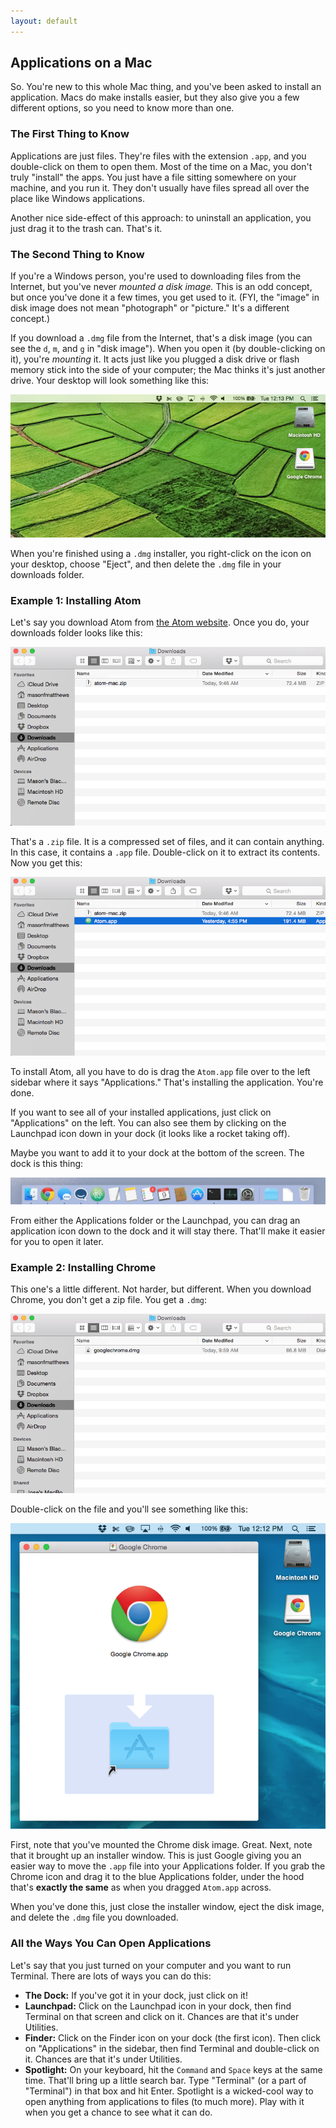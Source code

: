 ```yaml
---
layout: default
---
```


## Applications on a Mac

So.  You're new to this whole Mac thing, and you've been asked to install an application.  Macs do make installs easier, but they also give you a few different options, so you need to know more than one.

### The First Thing to Know

Applications are just files.  They're files with the extension `.app`, and you double-click on them to open them.  Most of the time on a Mac, you don't truly "install" the apps.  You just have a file sitting somewhere on your machine, and you run it.  They don't usually have files spread all over the place like Windows applications.

Another nice side-effect of this approach: to uninstall an application, you just drag it to the trash can.  That's it.

### The Second Thing to Know

If you're a Windows person, you're used to downloading files from the Internet, but you've never *mounted a disk image.*  This is an odd concept, but once you've done it a few times, you get used to it.  (FYI, the "image" in disk image does not mean "photograph" or "picture."  It's a different concept.)

If you download a `.dmg` file from the Internet, that's a disk image (you can see the `d`, `m`, and `g` in "disk image").  When you open it (by double-clicking on it), you're *mounting* it.  It acts just like you plugged a disk drive or flash memory stick into the side of your computer; the Mac thinks it's just another drive.  Your desktop will look something like this:

![Mounted Disk Image](mounted.png)

When you're finished using a `.dmg` installer, you right-click on the icon on your desktop, choose "Eject", and then delete the `.dmg` file in your downloads folder.

### Example 1: Installing Atom

Let's say you download Atom from [the Atom website](https://atom.io/).  Once you do, your downloads folder looks like this:

![Atom Download 1](atom_download_1.png)

That's a `.zip` file.  It is a compressed set of files, and it can contain anything.  In this case, it contains a `.app` file.  Double-click on it to extract its contents.  Now you get this:

![Atom Download 2](atom_download_2.png)

To install Atom, all you have to do is drag the `Atom.app` file over to the left sidebar where it says "Applications."  That's installing the application.  You're done.

If you want to see all of your installed applications, just click on "Applications" on the left.  You can also see them by clicking on the Launchpad icon down in your dock (it looks like a rocket taking off).

Maybe you want to add it to your dock at the bottom of the screen.  The dock is this thing:

![Dock](dock.png)

From either the Applications folder or the Launchpad, you can drag an application icon down to the dock and it will stay there.  That'll make it easier for you to open it later.

### Example 2: Installing Chrome

This one's a little different.  Not harder, but different.  When you download Chrome, you don't get a zip file.  You get a `.dmg`:

![Chrome Download](chrome_download.png)

Double-click on the file and you'll see something like this:

![Chrome Installer](chrome_installer.png)

First, note that you've mounted the Chrome disk image.  Great.  Next, note that it brought up an installer window.  This is just Google giving you an easier way to move the `.app` file into your Applications folder.  If you grab the Chrome icon and drag it to the blue Applications folder, under the hood that's **exactly the same** as when you dragged `Atom.app` across.

When you've done this, just close the installer window, eject the disk image, and delete the `.dmg` file you downloaded.

### All the Ways You Can Open Applications

Let's say that you just turned on your computer and you want to run Terminal.  There are lots of ways you can do this:

* **The Dock:** If you've got it in your dock, just click on it!
* **Launchpad:** Click on the Launchpad icon in your dock, then find Terminal on that screen and click on it.  Chances are that it's under Utilities.
* **Finder:** Click on the Finder icon on your dock (the first icon).  Then click on "Applications" in the sidebar, then find Terminal and double-click on it.  Chances are that it's under Utilities.
* **Spotlight:** On your keyboard, hit the `Command` and `Space` keys at the same time.  That'll bring up a little search bar.  Type "Terminal" (or a part of "Terminal") in that box and hit Enter.  Spotlight is a wicked-cool way to open anything from applications to files (to much more).  Play with it when you get a chance to see what it can do.
